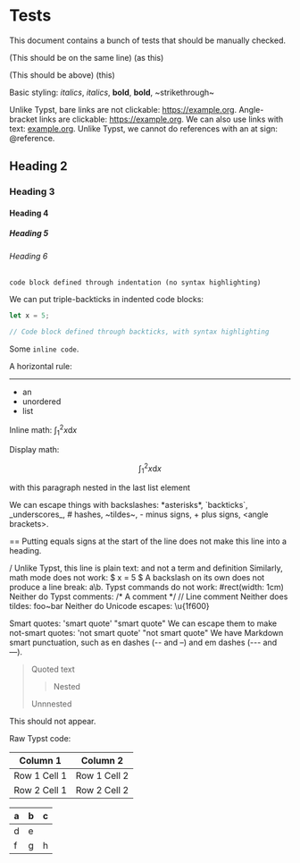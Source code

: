 Tests
=====

This document contains a bunch of tests that should be manually checked.

(This should be on the same line) (as this)

(This should be above)
(this)

Basic styling: *italics*, _italics_, **bold**, __bold__, ~strikethrough~

Unlike Typst, bare links are not clickable: https://example.org.
Angle-bracket links are clickable: <https://example.org>.
We can also use links with text: [example.org](https://example.org).
Unlike Typst, we cannot do references with an at sign: @reference.

## Heading 2
### Heading 3
#### Heading 4
##### Heading 5
###### Heading 6

    code block defined through indentation (no syntax highlighting)
  We can put triple-backticks in indented code blocks:
  ```rust
  let x = 5;
  ```

```rust
// Code block defined through backticks, with syntax highlighting
```

Some `inline code`.

A horizontal rule:

---

- an
- unordered
- list

Inline math: $\int_1^2 x \mathrm{d} x$

Display math:

$$
\int_1^2 x \mathrm{d} x
$$

  with this paragraph nested in the last list element

We can escape things with backslashes:
\*asterisks\*,
\`backticks\`,
\_underscores\_,
\# hashes,
\~tildes\~,
\- minus signs,
\+ plus signs,
\<angle brackets\>.

== Putting equals signs at the start of the line does not make this line into a heading.

/ Unlike Typst, this line is plain text: and not a term and definition
Similarly, math mode does not work: $ x = 5 $
A backslash on its own does not produce a line break: a\b.
Typst commands do not work: #rect(width: 1cm)
Neither do Typst comments: /* A comment */ // Line comment
Neither does tildes: foo~bar
Neither do Unicode escapes: \u{1f600}

Smart quotes: 'smart quote' "smart quote"
We can escape them to make not-smart quotes: \'not smart quote\' \"not smart quote\"
We have Markdown smart punctuation, such as en dashes (-- and –) and em dashes (--- and —).


> Quoted text
>
> > Nested
>
> Unnnested

<!--typst-begin-exclude-->
This should not appear.<!--typst-end-exclude-->

Raw Typst code:

<!--raw-typst $ 2 + 2 = #(2 + 2) $-->

| Column 1| Column 2|
|---------|---------|
|Row 1 Cell 1 | Row 1 Cell 2|
|Row 2 Cell 1 | Row 2 Cell 2|

| a | b | c |
| - | - | - |
| d | e |
| f | g | h | i |